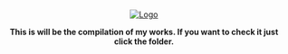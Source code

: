 <br/>
<p align="center">
  <a href="https://github.com/artsvn/PocketLoki">
    <img src="https://media.discordapp.net/attachments/1096894008111935644/1097619978104082462/20230418_042927.png" alt="Logo">
  </a>
  <p align="center">
    <b>This is will be the compilation of my works. If you want to check it just click the folder.<b>
</p>
